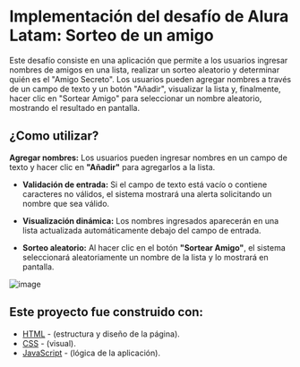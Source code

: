 # Implementación del desafío de Alura Latam: Sorteo de un amigo

Este desafío consiste en una aplicación que permite a los usuarios ingresar nombres de amigos en una lista, realizar un sorteo aleatorio y determinar quién es el "Amigo Secreto". Los usuarios pueden agregar nombres a través de un campo de texto y un botón "Añadir", visualizar la lista y, finalmente, hacer clic en "Sortear Amigo" para seleccionar un nombre aleatorio, mostrando el resultado en pantalla.

## ¿Como utilizar?

**Agregar nombres:** Los usuarios pueden ingresar nombres en un campo de texto y hacer clic en **"Añadir"** para agregarlos a la lista.


- **Validación de entrada:** Si el campo de texto está vacío o contiene caracteres no válidos, el sistema mostrará una alerta solicitando un nombre que sea válido.


- **Visualización dinámica:** Los nombres ingresados aparecerán en una lista actualizada automáticamente debajo del campo de entrada.


- **Sorteo aleatorio:** Al hacer clic en el botón **"Sortear Amigo"**, el sistema seleccionará aleatoriamente un nombre de la lista y lo mostrará en pantalla.

![image](https://github.com/user-attachments/assets/dddab4be-f349-4f24-8cac-cf6876d6516f)


## Este proyecto fue construido con:

- [HTML](https://developer.mozilla.org/en-US/docs/Web/HTML) - (estructura y diseño de la página).
- [CSS](https://developer.mozilla.org/en-US/docs/Web/CSS) - (visual).
- [JavaScript](https://developer.mozilla.org/en-US/docs/Web/JavaScript) - (lógica de la aplicación).
